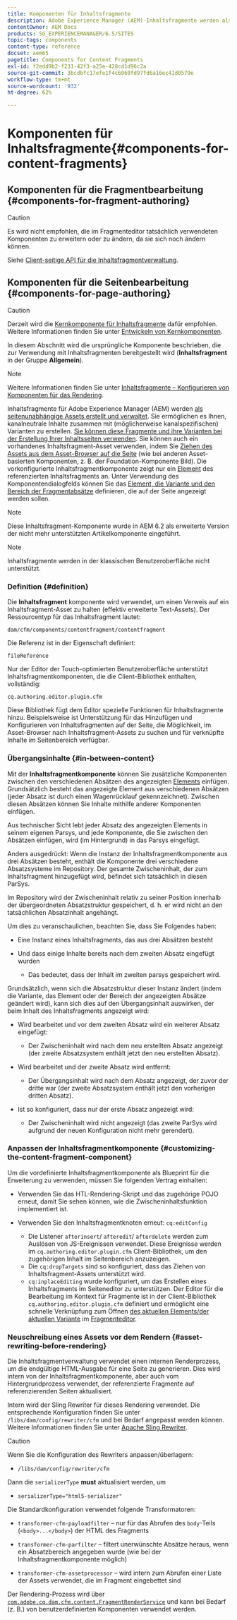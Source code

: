```yaml
---
title: Komponenten für Inhaltsfragmente
description: Adobe Experience Manager (AEM)-Inhaltsfragmente werden als seitenunabhängige Assets erstellt und verwaltet
contentOwner: AEM Docs
products: SG_EXPERIENCEMANAGER/6.5/SITES
topic-tags: components
content-type: reference
docset: aem65
pagetitle: Components for Content Fragments
exl-id: f2edd9b2-f231-42f3-a25e-428cd1d96c2a
source-git-commit: 3bcdbfc17efe1f4c6069fd97fd6a16ec41d0579e
workflow-type: tm+mt
source-wordcount: '932'
ht-degree: 62%

---
```


# Komponenten für Inhaltsfragmente{#components-for-content-fragments}

## Komponenten für die Fragmentbearbeitung {#components-for-fragment-authoring}

>[!CAUTION]
>
>Es wird nicht empfohlen, die im Fragmenteditor tatsächlich verwendeten Komponenten zu erweitern oder zu ändern, da sie sich noch ändern können.

Siehe [Client-seitige API für die Inhaltsfragmentverwaltung](/help/sites-developing/customizing-content-fragments.md#the-content-fragment-management-api-client-side).

## Komponenten für die Seitenbearbeitung {#components-for-page-authoring}

>[!CAUTION]
>
>Derzeit wird die [Kernkomponente für Inhaltsfragmente](https://experienceleague.adobe.com/docs/experience-manager-core-components/using/wcm-components/content-fragment-component.html?lang=de) dafür empfohlen. Weitere Informationen finden Sie unter [Entwickeln von Kernkomponenten](https://experienceleague.adobe.com/docs/experience-manager-core-components/using/developing/overview.html?lang=de).
>
>In diesem Abschnitt wird die ursprüngliche Komponente beschrieben, die zur Verwendung mit Inhaltsfragmenten bereitgestellt wird (**Inhaltsfragment** in der Gruppe **Allgemein**).

>[!NOTE]
>
>Weitere Informationen finden Sie unter [Inhaltsfragmente – Konfigurieren von Komponenten für das Rendering](/help/sites-developing/content-fragments-config-components-rendering.md).

Inhaltsfragmente für Adobe Experience Manager (AEM) werden [als seitenunabhängige Assets erstellt und verwaltet](/help/assets/content-fragments/content-fragments.md). Sie ermöglichen es Ihnen, kanalneutrale Inhalte zusammen mit (möglicherweise kanalspezifischen) Varianten zu erstellen. [Sie können diese Fragmente und ihre Varianten bei der Erstellung Ihrer Inhaltsseiten verwenden](/help/sites-authoring/content-fragments.md). Sie können auch ein vorhandenes Inhaltsfragment-Asset verwenden, indem Sie [Ziehen des Assets aus dem Asset-Browser auf die Seite](/help/sites-authoring/content-fragments.md#adding-a-content-fragment-to-your-page) (wie bei anderen Asset-basierten Komponenten, z. B. der Foundation-Komponente Bild). Die vorkonfigurierte Inhaltsfragmentkomponente zeigt nur ein [Element](/help/assets/content-fragments/content-fragments.md#constituent-parts-of-a-content-fragment) des referenzierten Inhaltsfragments an. Unter Verwendung des Komponentendialogfelds können Sie das [Element, die Variante und den Bereich der Fragmentabsätze](/help/assets/content-fragments/content-fragments.md#constituent-parts-of-a-content-fragment) definieren, die auf der Seite angezeigt werden sollen.

>[!NOTE]
>
>Diese Inhaltsfragment-Komponente wurde in AEM 6.2 als erweiterte Version der nicht mehr unterstützten Artikelkomponente eingeführt.

>[!NOTE]
>
>Inhaltsfragmente werden in der klassischen Benutzeroberfläche nicht unterstützt.

### Definition {#definition}

Die **Inhaltsfragment** komponente wird verwendet, um einen Verweis auf ein Inhaltsfragment-Asset zu halten (effektiv erweiterte Text-Assets). Der Ressourcentyp für das Inhaltsfragment lautet:

`dam/cfm/components/contentfragment/contentfragment`

Die Referenz ist in der Eigenschaft definiert:

`fileReference`

Nur der Editor der Touch-optimierten Benutzeroberfläche unterstützt Inhaltsfragmentkomponenten, die die Client-Bibliothek enthalten, vollständig:

`cq.authoring.editor.plugin.cfm`

Diese Bibliothek fügt dem Editor spezielle Funktionen für Inhaltsfragmente hinzu. Beispielsweise ist Unterstützung für das Hinzufügen und Konfigurieren von Inhaltsfragmenten auf der Seite, die Möglichkeit, im Asset-Browser nach Inhaltsfragment-Assets zu suchen und für verknüpfte Inhalte im Seitenbereich verfügbar.

### Übergangsinhalte {#in-between-content}

Mit der **Inhaltsfragmentkomponente** können Sie zusätzliche Komponenten zwischen den verschiedenen Absätzen des angezeigten [Elements](/help/assets/content-fragments/content-fragments.md#constituent-parts-of-a-content-fragment) einfügen. Grundsätzlich besteht das angezeigte Element aus verschiedenen Absätzen (jeder Absatz ist durch einen Wagenrücklauf gekennzeichnet). Zwischen diesen Absätzen können Sie Inhalte mithilfe anderer Komponenten einfügen.

Aus technischer Sicht lebt jeder Absatz des angezeigten Elements in seinem eigenen Parsys, und jede Komponente, die Sie zwischen den Absätzen einfügen, wird (im Hintergrund) in das Parsys eingefügt.

Anders ausgedrückt: Wenn die Instanz der Inhaltsfragmentkomponente aus drei Absätzen besteht, enthält die Komponente drei verschiedene Absatzsysteme im Repository. Der gesamte Zwischeninhalt, der zum Inhaltsfragment hinzugefügt wird, befindet sich tatsächlich in diesen ParSys.

Im Repository wird der Zwischeninhalt relativ zu seiner Position innerhalb der übergeordneten Absatzstruktur gespeichert, d. h. er wird nicht an den tatsächlichen Absatzinhalt angehängt.

Um dies zu veranschaulichen, beachten Sie, dass Sie Folgendes haben:

* Eine Instanz eines Inhaltsfragments, das aus drei Absätzen besteht
* Und dass einige Inhalte bereits nach dem zweiten Absatz eingefügt wurden

   * Das bedeutet, dass der Inhalt im zweiten parsys gespeichert wird.

Grundsätzlich, wenn sich die Absatzstruktur dieser Instanz ändert (indem die Variante, das Element oder der Bereich der angezeigten Absätze geändert wird), kann sich dies auf den Übergangsinhalt auswirken, der beim Inhalt des Inhaltsfragments angezeigt wird:

* Wird bearbeitet und vor dem zweiten Absatz wird ein weiterer Absatz eingefügt:

   * Der Zwischeninhalt wird nach dem neu erstellten Absatz angezeigt (der zweite Absatzsystem enthält jetzt den neu erstellten Absatz).

* Wird bearbeitet und der zweite Absatz wird entfernt:

   * Der Übergangsinhalt wird nach dem Absatz angezeigt, der zuvor der dritte war (der zweite Absatzsystem enthält jetzt den vorherigen dritten Absatz).

* Ist so konfiguriert, dass nur der erste Absatz angezeigt wird:

   * Der Zwischeninhalt wird nicht angezeigt (das zweite ParSys wird aufgrund der neuen Konfiguration nicht mehr gerendert).

### Anpassen der Inhaltsfragmentkomponente {#customizing-the-content-fragment-component}

Um die vordefinierte Inhaltsfragmentkomponente als Blueprint für die Erweiterung zu verwenden, müssen Sie folgenden Vertrag einhalten:

* Verwenden Sie das HTL-Rendering-Skript und das zugehörige POJO erneut, damit Sie sehen können, wie die Zwischeninhaltsfunktion implementiert ist.
* Verwenden Sie den Inhaltsfragmentknoten erneut: `cq:editConfig`

   * Die Listener `afterinsert`/ `afteredit`/ `afterdelete` werden zum Auslösen von JS-Ereignissen verwendet. Diese Ereignisse werden im `cq.authoring.editor.plugin.cfm` Client-Bibliothek, um den zugehörigen Inhalt im Seitenbereich anzuzeigen.
   * Die `cq:dropTargets` sind so konfiguriert, dass das Ziehen von Inhaltsfragment-Assets unterstützt wird.
   * `cq:inplaceEditing` wurde konfiguriert, um das Erstellen eines Inhaltsfragments im Seiteneditor zu unterstützen. Der Editor für die Bearbeitung im Kontext für Fragmente ist in der Client-Bibliothek `cq.authoring.editor.plugin.cfm` definiert und ermöglicht eine schnelle Verknüpfung zum Öffnen [des aktuellen Elements/der aktuellen Variante](/help/assets/content-fragments/content-fragments.md#constituent-parts-of-a-content-fragment) im [Fragmenteditor](/help/assets/content-fragments/content-fragments-variations.md).

### Neuschreibung eines Assets vor dem Rendern {#asset-rewriting-before-rendering}

Die Inhaltsfragmentverwaltung verwendet einen internen Renderprozess, um die endgültige HTML-Ausgabe für eine Seite zu generieren. Dies wird intern von der Inhaltsfragmentkomponente, aber auch vom Hintergrundprozess verwendet, der referenzierte Fragmente auf referenzierenden Seiten aktualisiert.

Intern wird der Sling Rewriter für dieses Rendering verwendet. Die entsprechende Konfiguration finden Sie unter `/libs/dam/config/rewriter/cfm` und bei Bedarf angepasst werden können. Weitere Informationen finden Sie unter [Apache Sling Rewriter](https://sling.apache.org/documentation/bundles/output-rewriting-pipelines-org-apache-sling-rewriter.html).

>[!CAUTION]
>
>Wenn Sie die Konfiguration des Rewriters anpassen/überlagern:
>
>* `/libs/dam/config/rewriter/cfm`
>
>Dann die `serializerType` **must** aktualisiert werden, um
>
>* `serializerType="html5-serializer"`

Die Standardkonfiguration verwendet folgende Transformatoren:

* `transformer-cfm-payloadfilter` – nur für das Abrufen des `body`-Teils (`<body>...</body>`) der HTML des Fragments

* `transformer-cfm-parfilter` – filtert unerwünschte Absätze heraus, wenn ein Absatzbereich angegeben wurde (wie bei der Inhaltsfragmentkomponente möglich)
* `transformer-cfm-assetprocessor` – wird intern zum Abrufen einer Liste der Assets verwendet, die im Fragment eingebettet sind

Der Rendering-Prozess wird über [`com.adobe.cq.dam.cfm.content.FragmentRenderService`](https://developer.adobe.com/experience-manager/reference-materials/6-5/javadoc/com/adobe/cq/dam/cfm/ContentFragment.html) und kann bei Bedarf (z. B.) von benutzerdefinierten Komponenten verwendet werden.
